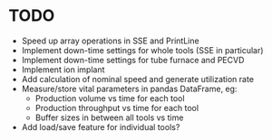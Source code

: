 TODO
====

- Speed up array operations in SSE and PrintLine
- Implement down-time settings for whole tools (SSE in particular)
- Implement down-time settings for tube furnace and PECVD
- Implement ion implant
- Add calculation of nominal speed and generate utilization rate
- Measure/store vital parameters in pandas DataFrame, eg:
  - Production volume vs time for each tool
  - Production throughput vs time for each tool
  - Buffer sizes in between all tools vs time
- Add load/save feature for individual tools?
